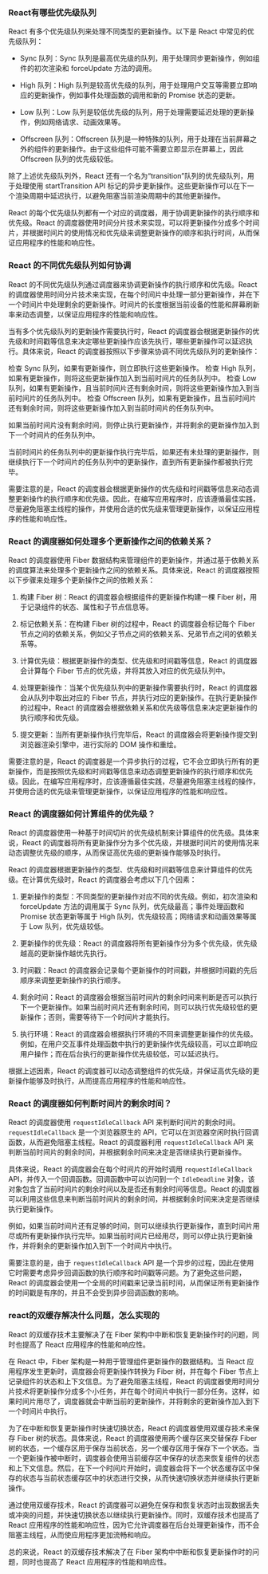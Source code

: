 ### React有哪些优先级队列
React 有多个优先级队列来处理不同类型的更新操作。以下是 React 中常见的优先级队列：

- Sync 队列：Sync 队列是最高优先级的队列，用于处理同步更新操作，例如组件的初次渲染和 forceUpdate 方法的调用。
- High 队列：High 队列是较高优先级的队列，用于处理用户交互等需要立即响应的更新操作，例如事件处理函数的调用和新的 Promise 状态的更新。
- Low 队列：Low 队列是较低优先级的队列，用于处理需要延迟处理的更新操作，例如网络请求、动画效果等。

- Offscreen 队列：Offscreen 队列是一种特殊的队列，用于处理在当前屏幕之外的组件的更新操作。由于这些组件可能不需要立即显示在屏幕上，因此 Offscreen 队列的优先级较低。

除了上述优先级队列外，React 还有一个名为“transition”队列的优先级队列，用于处理使用 startTransition API 标记的异步更新操作。这些更新操作可以在下一个渲染周期中延迟执行，以避免阻塞当前渲染周期中的其他更新操作。

React 的每个优先级队列都有一个对应的调度器，用于协调更新操作的执行顺序和优先级。React 的调度器使用时间分片技术来实现，可以将更新操作分成多个时间片，并根据时间片的使用情况和优先级来调整更新操作的顺序和执行时间，从而保证应用程序的性能和响应性。

### React 的不同优先级队列如何协调
React 的不同优先级队列通过调度器来协调更新操作的执行顺序和优先级。React 的调度器使用时间分片技术来实现，在每个时间片中处理一部分更新操作，并在下一个时间片中处理剩余的更新操作。时间片的长度根据当前设备的性能和屏幕刷新率来动态调整，以保证应用程序的性能和响应性。

当有多个优先级队列的更新操作需要执行时，React 的调度器会根据更新操作的优先级和时间戳等信息来决定哪些更新操作应该先执行，哪些更新操作可以延迟执行。具体来说，React 的调度器按照以下步骤来协调不同优先级队列的更新操作：

检查 Sync 队列，如果有更新操作，则立即执行这些更新操作。
检查 High 队列，如果有更新操作，则将这些更新操作加入到当前时间片的任务队列中。
检查 Low 队列，如果有更新操作，且当前时间片还有剩余时间，则将这些更新操作加入到当前时间片的任务队列中。
检查 Offscreen 队列，如果有更新操作，且当前时间片还有剩余时间，则将这些更新操作加入到当前时间片的任务队列中。

如果当前时间片没有剩余时间，则停止执行更新操作，并将剩余的更新操作加入到下一个时间片的任务队列中。

当前时间片的任务队列中的更新操作执行完毕后，如果还有未处理的更新操作，则继续执行下一个时间片的任务队列中的更新操作，直到所有更新操作都被执行完毕。

需要注意的是，React 的调度器会根据更新操作的优先级和时间戳等信息来动态调整更新操作的执行顺序和优先级。因此，在编写应用程序时，应该遵循最佳实践，尽量避免阻塞主线程的操作，并使用合适的优先级来管理更新操作，以保证应用程序的性能和响应性。
### React 的调度器如何处理多个更新操作之间的依赖关系？

React 的调度器使用 Fiber 数据结构来管理组件的更新操作，并通过基于依赖关系的调度算法来处理多个更新操作之间的依赖关系。具体来说，React 的调度器按照以下步骤来处理多个更新操作之间的依赖关系：

1. 构建 Fiber 树：React 的调度器会根据组件的更新操作构建一棵 Fiber 树，用于记录组件的状态、属性和子节点信息等。

2. 标记依赖关系：在构建 Fiber 树的过程中，React 的调度器会标记每个 Fiber 节点之间的依赖关系，例如父子节点之间的依赖关系、兄弟节点之间的依赖关系等。

3. 计算优先级：根据更新操作的类型、优先级和时间戳等信息，React 的调度器会计算每个 Fiber 节点的优先级，并将其放入对应的优先级队列中。

4. 处理更新操作：当某个优先级队列中的更新操作需要执行时，React 的调度器会从队列中取出对应的 Fiber 节点，并执行对应的更新操作。在执行更新操作的过程中，React 的调度器会根据依赖关系和优先级等信息来决定更新操作的执行顺序和优先级。

5. 提交更新：当所有更新操作执行完毕后，React 的调度器会将更新操作提交到浏览器渲染引擎中，进行实际的 DOM 操作和重绘。

需要注意的是，React 的调度器是一个异步执行的过程，它不会立即执行所有的更新操作，而是按照优先级和时间戳等信息来动态调整更新操作的执行顺序和优先级。因此，在编写应用程序时，应该遵循最佳实践，尽量避免阻塞主线程的操作，并使用合适的优先级来管理更新操作，以保证应用程序的性能和响应性。

### React 的调度器如何计算组件的优先级？

React 的调度器使用一种基于时间切片的优先级机制来计算组件的优先级。具体来说，React 的调度器将所有更新操作分为多个优先级，并根据时间片的使用情况来动态调整优先级的顺序，从而保证高优先级的更新操作能够及时执行。

React 的调度器根据更新操作的类型、优先级和时间戳等信息来计算组件的优先级。在计算优先级时，React 的调度器会考虑以下几个因素：

1. 更新操作的类型：不同类型的更新操作对应不同的优先级。例如，初次渲染和 forceUpdate 方法的调用属于 Sync 队列，优先级最高；事件处理函数和 Promise 状态更新等属于 High 队列，优先级较高；网络请求和动画效果等属于 Low 队列，优先级较低。

2. 更新操作的优先级：React 的调度器将所有更新操作分为多个优先级，优先级越高的更新操作越优先执行。

3. 时间戳：React 的调度器会记录每个更新操作的时间戳，并根据时间戳的先后顺序来调整更新操作的执行顺序。

4. 剩余时间：React 的调度器会根据当前时间片的剩余时间来判断是否可以执行下一个更新操作。如果当前时间片还有剩余时间，则可以执行优先级较低的更新操作；否则，需要等待下一个时间片才能执行。

5. 执行环境：React 的调度器会根据执行环境的不同来调整更新操作的优先级。例如，在用户交互事件处理函数中执行的更新操作优先级较高，可以立即响应用户操作；而在后台执行的更新操作优先级较低，可以延迟执行。

根据上述因素，React 的调度器可以动态调整组件的优先级，并保证高优先级的更新操作能够及时执行，从而提高应用程序的性能和响应性。

### React 的调度器如何判断时间片的剩余时间？
React 的调度器使用 `requestIdleCallback` API 来判断时间片的剩余时间。`requestIdleCallback` 是一个浏览器原生的 API，它可以在浏览器空闲时执行回调函数，从而避免阻塞主线程。React 的调度器利用 `requestIdleCallback` API 来判断当前时间片的剩余时间，并根据剩余时间来决定是否继续执行更新操作。

具体来说，React 的调度器会在每个时间片的开始时调用 `requestIdleCallback` API，并传入一个回调函数。回调函数中可以访问到一个 `IdleDeadline` 对象，该对象包含了当前时间片的剩余时间以及是否还有剩余时间等信息。React 的调度器可以利用这些信息来判断当前时间片的剩余时间，并根据剩余时间来决定是否继续执行更新操作。

例如，如果当前时间片还有足够的时间，则可以继续执行更新操作，直到时间片用尽或所有更新操作执行完毕。如果当前时间片已经用尽，则可以停止执行更新操作，并将剩余的更新操作加入到下一个时间片中执行。

需要注意的是，由于 `requestIdleCallback` API 是一个异步的过程，因此在使用它时需要考虑异步回调函数的执行顺序和时间戳等问题。为了避免这些问题，React 的调度器会使用一个全局的时间戳来记录当前时间，从而保证所有更新操作的时间戳是有序的，并且不会受到异步回调函数的影响。

### react的双缓存解决什么问题，怎么实现的
React 的双缓存技术主要解决了在 Fiber 架构中中断和恢复更新操作时的问题，同时也提高了 React 应用程序的性能和响应性。

在 React 中，Fiber 架构是一种用于管理组件更新操作的数据结构。当 React 应用程序发生更新时，调度器会将更新操作转换为 Fiber 树，并在每个 Fiber 节点上记录组件的状态和上下文信息。为了避免阻塞主线程，React 的调度器使用时间分片技术将更新操作分成多个小任务，并在每个时间片中执行一部分任务。这样，如果时间片用尽了，调度器就会中断当前的更新操作，并将剩余的更新操作加入到下一个时间片中执行。

为了在中断和恢复更新操作时快速切换状态，React 的调度器使用双缓存技术来保存 Fiber 树的状态。具体来说，React 的调度器使用两个缓存区来交替保存 Fiber 树的状态，一个缓存区用于保存当前状态，另一个缓存区用于保存下一个状态。当一个更新操作被中断时，调度器会使用当前缓存区中保存的状态来恢复组件的状态和上下文信息。然后，在下一个时间片开始时，调度器会将下一个状态缓存区中保存的状态与当前状态缓存区中的状态进行交换，从而快速切换状态并继续执行更新操作。

通过使用双缓存技术，React 的调度器可以避免在保存和恢复状态时出现数据丢失或冲突的问题，并快速切换状态以继续执行更新操作。同时，双缓存技术也提高了 React 应用程序的性能和响应性，因为它允许调度器在后台处理更新操作，而不会阻塞主线程，从而使应用程序更加流畅和响应。

总的来说，React 的双缓存技术解决了在 Fiber 架构中中断和恢复更新操作时的问题，同时也提高了 React 应用程序的性能和响应性。
### 
### 
### 
### 
### 